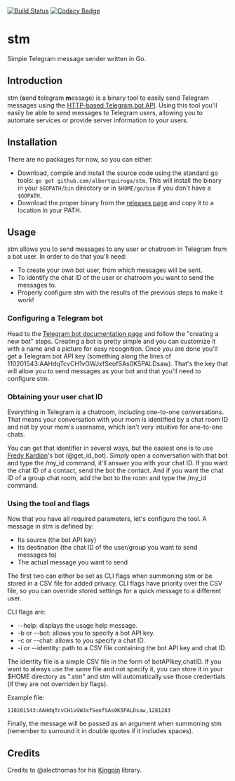 [![Build Status](https://travis-ci.org/albertquiroga/stm.svg?branch=master)](https://travis-ci.org/albertquiroga/stm) [![Codacy Badge](https://api.codacy.com/project/badge/Grade/5cdd1b3c58264f1e8e3a8973c9150d35)](https://www.codacy.com/app/albertquiroga/stm?utm_source=github.com&amp;utm_medium=referral&amp;utm_content=albertquiroga/stm&amp;utm_campaign=Badge_Grade)

# stm
Simple Telegram message sender written in Go.

## Introduction
stm (**s**end **t**elegram **m**essage) is a binary tool to easily send Telegram messages using the [HTTP-based Telegram bot API](https://core.telegram.org/bots/api#making-requests). Using this tool you'll easily be able to send messages to Telegram users, allowing you to automate services or provide server information to your users.

## Installation
There are no packages for now, so you can either:

* Download, compile and install the source code using the standard go tools: `go get github.com/albertquiroga/stm`. This will install the binary in your `$GOPATH/bin` directory or in `$HOME/go/bin` if you don't have a `$GOPATH`.
* Download the proper binary from the [releases page](https://github.com/albertquiroga/stm/releases) and copy it to a location in your PATH.

## Usage
stm allows you to send messages to any user or chatroom in Telegram from a bot user. In order to do that you'll need:

* To create your own bot user, from which messages will be sent.
* To identify the chat ID of the user or chatroom you want to send the messages to.
* Properly configure stm with the results of the previous steps to make it work!

### Configuring a Telegram bot
Head to the [Telegram bot documentation page](https://core.telegram.org/bots#6-botfather) and follow the "creating a new bot" steps. Creating a bot is pretty simple and you can customize it with a name and a picture for easy recognition. Once you are done you'll get a Telegram bot API key (something along the lines of 110201543:AAHdqTcvCH1vGWJxfSeofSAs0K5PALDsaw). That's the key that will allow you to send messages as your bot and that you'll need to configure stm.

### Obtaining your user chat ID
Everything in Telegram is a chatroom, including one-to-one conversations. That means your conversation with your mom is identified by a chat room ID and not by your mom's username, which isn't very intuitive for one-to-one chats.

You can get that identifier in several ways, but the easiest one is to use [Fredy Kardian](https://stackoverflow.com/users/6223024/fredy-kardian)'s bot (@get_id_bot). Simply open a conversation with that bot and type the /my_id command, it'll answer you with your chat ID. If you want the chat ID of a contact, send the bot the contact. And if you want the chat ID of a group chat room, add the bot to the room and type the /my_id command.

### Using the tool and flags
Now that you have all required parameters, let's configure the tool. A message in stm is defined by:

* Its source (the bot API key)
* Its destination (the chat ID of the user/group you want to send messages to)
* The actual message you want to send

The first two can either be set as CLI flags when summoning stm or be stored in a CSV file for added privacy. CLI flags have priority over the CSV file, so you can override stored settings for a quick message to a different user.

CLI flags are:

* --help: displays the usage help message.
* -b or --bot: allows you to specify a bot API key.
* -c or --chat: allows to you specify a chat ID.
* -i or --identity: path to a CSV file containing the bot API key and chat ID.

The identity file is a simple CSV file in the form of botAPIkey,chatID. If you want to always use the same file and not specify it, you can store it in your $HOME directory as ".stm" and stm will automatically use those credentials (if they are not overriden by flags).

Example file:

`110201543:AAHdqTcvCH1vGWJxfSeofSAs0K5PALDsaw,1281283`

Finally, the message will be passed as an argument when summoning stm (remember to surround it in double quotes if it includes spaces).

## Credits

Credits to @alecthomas for his [Kingpin](https://github.com/alecthomas/kingpin) library.

